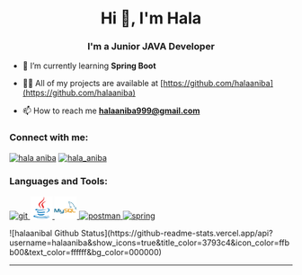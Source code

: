 <h1 align="center">Hi 👋, I'm Hala</h1>
<h3 align="center">I'm a Junior JAVA  Developer</h3>

- 🌱 I’m currently learning **Spring Boot**
  
-  👨‍💻 All of my projects are available at [https://github.com/halaaniba](https://github.com/halaaniba)

- 📫 How to reach me **halaaniba999@gmail.com**

<h3 align="left">Connect with me:</h3>
<p align="left">
<a href="https://linkedin.com/in/hala aniba" target="blank"><img align="center" src="https://raw.githubusercontent.com/rahuldkjain/github-profile-readme-generator/master/src/images/icons/Social/linked-in-alt.svg" alt="hala aniba" height="30" width="40" /></a>
<a href="https://instagram.com/hala_aniba" target="blank"><img align="center" src="https://raw.githubusercontent.com/rahuldkjain/github-profile-readme-generator/master/src/images/icons/Social/instagram.svg" alt="hala_aniba" height="30" width="40" /></a>
</p>

<h3 align="left">Languages and Tools:</h3>
<p align="left"> <a href="https://git-scm.com/" target="_blank" rel="noreferrer"> <img src="https://www.vectorlogo.zone/logos/git-scm/git-scm-icon.svg" alt="git" width="40" height="40"/> </a> <a href="https://www.java.com" target="_blank" rel="noreferrer"> <img src="https://raw.githubusercontent.com/devicons/devicon/master/icons/java/java-original.svg" alt="java" width="40" height="40"/> </a> <a href="https://www.mysql.com/" target="_blank" rel="noreferrer"> <img src="https://raw.githubusercontent.com/devicons/devicon/master/icons/mysql/mysql-original-wordmark.svg" alt="mysql" width="40" height="40"/> </a> <a href="https://postman.com" target="_blank" rel="noreferrer"> <img src="https://www.vectorlogo.zone/logos/getpostman/getpostman-icon.svg" alt="postman" width="40" height="40"/> </a> <a href="https://spring.io/" target="_blank" rel="noreferrer"> <img src="https://www.vectorlogo.zone/logos/springio/springio-icon.svg" alt="spring" width="40" height="40"/> </a> </p>
![halaanibal Github Status](https://github-readme-stats.vercel.app/api?username=halaaniba&show_icons=true&title_color=3793c4&icon_color=ffbb00&text_color=ffffff&bg_color=000000)

<hr>
